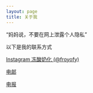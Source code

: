 ```yaml
---
layout: page
title: 关于我
---
```


<p class="message">
  “妈妈说，不要在网上泄露个人隐私”
    </p>







以下是我的联系方式

[Instagram 冻酸奶化 (@froyofy)](https://www.instagram.com/froyofy/)

[电邮](mailto:froyofy@outlook.com)

[电报](https://t.me/froyofy)

